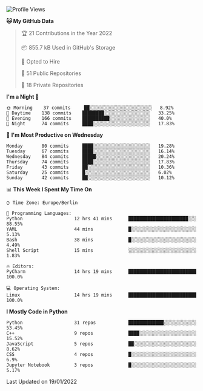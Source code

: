 <!--START_SECTION:waka-->
![Profile Views](http://img.shields.io/badge/Profile%20Views-9-blue)

**🐱 My GitHub Data** 

> 🏆 21 Contributions in the Year 2022
 > 
> 📦 855.7 kB Used in GitHub's Storage 
 > 
> 💼 Opted to Hire
 > 
> 📜 51 Public Repositories 
 > 
> 🔑 18 Private Repositories  
 > 
**I'm a Night 🦉** 

```text
🌞 Morning    37 commits     ██░░░░░░░░░░░░░░░░░░░░░░░   8.92% 
🌆 Daytime    138 commits    ████████░░░░░░░░░░░░░░░░░   33.25% 
🌃 Evening    166 commits    ██████████░░░░░░░░░░░░░░░   40.0% 
🌙 Night      74 commits     ████░░░░░░░░░░░░░░░░░░░░░   17.83%

```
📅 **I'm Most Productive on Wednesday** 

```text
Monday       80 commits     ████░░░░░░░░░░░░░░░░░░░░░   19.28% 
Tuesday      67 commits     ████░░░░░░░░░░░░░░░░░░░░░   16.14% 
Wednesday    84 commits     █████░░░░░░░░░░░░░░░░░░░░   20.24% 
Thursday     74 commits     ████░░░░░░░░░░░░░░░░░░░░░   17.83% 
Friday       43 commits     ██░░░░░░░░░░░░░░░░░░░░░░░   10.36% 
Saturday     25 commits     █░░░░░░░░░░░░░░░░░░░░░░░░   6.02% 
Sunday       42 commits     ██░░░░░░░░░░░░░░░░░░░░░░░   10.12%

```


📊 **This Week I Spent My Time On** 

```text
⌚︎ Time Zone: Europe/Berlin

💬 Programming Languages: 
Python                   12 hrs 41 mins      ██████████████████████░░░   88.55% 
YAML                     44 mins             █░░░░░░░░░░░░░░░░░░░░░░░░   5.13% 
Bash                     38 mins             █░░░░░░░░░░░░░░░░░░░░░░░░   4.49% 
Shell Script             15 mins             ░░░░░░░░░░░░░░░░░░░░░░░░░   1.83%

🔥 Editors: 
PyCharm                  14 hrs 19 mins      █████████████████████████   100.0%

💻 Operating System: 
Linux                    14 hrs 19 mins      █████████████████████████   100.0%

```

**I Mostly Code in Python** 

```text
Python                   31 repos            █████████████░░░░░░░░░░░░   53.45% 
C++                      9 repos             ████░░░░░░░░░░░░░░░░░░░░░   15.52% 
JavaScript               5 repos             ██░░░░░░░░░░░░░░░░░░░░░░░   8.62% 
CSS                      4 repos             █░░░░░░░░░░░░░░░░░░░░░░░░   6.9% 
Jupyter Notebook         3 repos             █░░░░░░░░░░░░░░░░░░░░░░░░   5.17%

```



 Last Updated on 19/01/2022
<!--END_SECTION:waka-->　　
